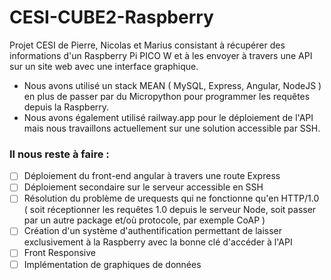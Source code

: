 # CESI-CUBE2-Raspberry
Projet CESI de Pierre, Nicolas et Marius consistant à récupérer des informations d'un Raspberry Pi PICO W et à les envoyer à travers une API sur un site web avec une interface graphique.
- Nous avons utilisé un stack MEAN ( MySQL, Express, Angular, NodeJS ) en plus de passer par du Micropython pour programmer les requêtes depuis la Raspberry.
- Nous avons également utilisé railway.app pour le déploiement de l'API mais nous travaillons actuellement sur une solution accessible par SSH.

### Il nous reste à faire :
- [ ] Déploiement du front-end angular à travers une route Express
- [ ] Déploiement secondaire sur le serveur accessible en SSH
- [ ] Résolution du problème de urequests qui ne fonctionne qu'en HTTP/1.0 ( soit réceptionner les requêtes 1.0 depuis le serveur Node, soit passer par un autre package et/où protocole, par exemple CoAP )
- [ ] Création d'un système d'authentification permettant de laisser exclusivement à la Raspberry avec la bonne clé d'accéder à l'API
- [ ] Front Responsive
- [ ] Implémentation de graphiques de données
